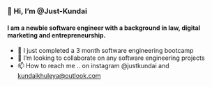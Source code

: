 ### 👋 Hi, I’m @Just-Kundai

#### I am a newbie software engineer with a background in law, digital marketing and entrepreneurship.


- 🌱 I just completed a 3 month software engineering bootcamp 
- 💞️ I’m looking to collaborate on any software engineering projects 
- 📫 How to reach me .. on instagram @justkundai and kundaikhuleya@outlook.com





